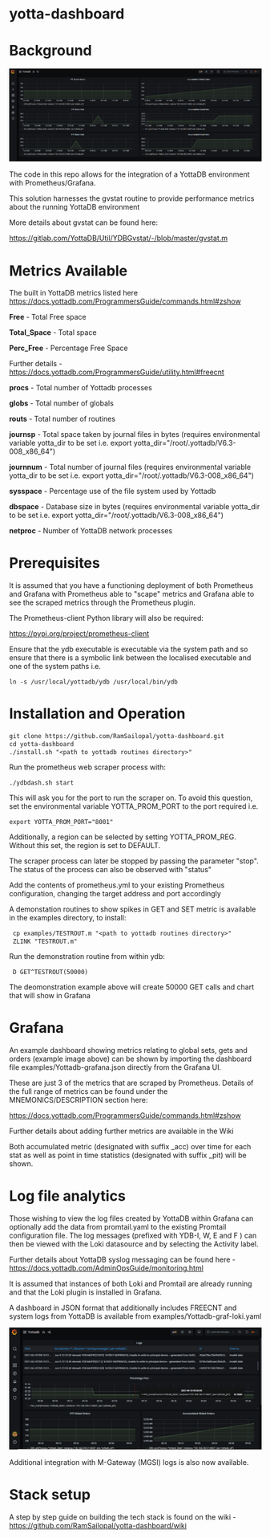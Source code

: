 # yotta-dashboard


# Background


![Alt text](yottadb-graf.PNG?raw=true "YottaDB Dashboard")

The code in this repo allows for the integration of a YottaDB environment with Prometheus/Grafana.

This solution harnesses the gvstat routine to provide performance metrics about the running YottaDB environment

More details about gvstat can be found here:

https://gitlab.com/YottaDB/Util/YDBGvstat/-/blob/master/gvstat.m


# Metrics Available

The built in YottaDB metrics listed here https://docs.yottadb.com/ProgrammersGuide/commands.html#zshow

**Free** - Total Free space

**Total_Space** - Total space

**Perc_Free** - Percentage Free Space

Further details - https://docs.yottadb.com/ProgrammersGuide/utility.html#freecnt

**procs** - Total number of Yottadb processes

**globs** - Total number of globals

**routs** - Total number of routines

**journsp** - Total space taken by journal files in bytes (requires environmental variable yotta_dir to be set i.e. export yotta_dir="/root/.yottadb/V6.3-008_x86_64")

**journnum** - Total number of journal files (requires environmental variable yotta_dir to be set i.e. export yotta_dir="/root/.yottadb/V6.3-008_x86_64")

**sysspace** - Percentage use of the file system used by Yottadb

**dbspace** - Database size in bytes (requires environmental variable yotta_dir to be set i.e. export yotta_dir="/root/.yottadb/V6.3-008_x86_64")

**netproc** - Number of YottaDB network processes



# Prerequisites

It is assumed that you have a functioning deployment of both Prometheus and Grafana with Prometheus able to "scape" metrics and Grafana able to see the scraped metrics through the Prometheus plugin.

The Prometheus-client Python library will also be required:

https://pypi.org/project/prometheus-client

Ensure that the ydb executable is executable via the system path and so ensure that there is a symbolic link between the localised executable and one of the system paths i.e.

    ln -s /usr/local/yottadb/ydb /usr/local/bin/ydb


# Installation and Operation

    git clone https://github.com/RamSailopal/yotta-dashboard.git
    cd yotta-dashboard
    ./install.sh "<path to yottadb routines directory>"
    
Run the prometheus web scraper process with:
   
    ./ydbdash.sh start
   
This will ask you for the port to run the scraper on. To avoid this question, set the environmental variable YOTTA_PROM_PORT to the port required i.e.

    export YOTTA_PROM_PORT="8001"

Additionally, a region can be selected by setting YOTTA_PROM_REG. Without this set, the region is set to DEFAULT.
    
The scraper process can later be stopped by passing the parameter "stop". The status of the process can also be observed with "status"
    


Add the contents of prometheus.yml to your existing Prometheus configuration, changing the target address and port accordingly
     
A demonstation routines to show spikes in GET and SET metric is available in the examples directory, to install:

     cp examples/TESTROUT.m "<path to yottadb routines directory>"
     ZLINK "TESTROUT.m"
    
Run the demonstration routine from within ydb:

     D GET^TESTROUT(50000)
     
The deomonstration example above will create 50000 GET calls and chart that will show in Grafana


# Grafana

An example dashboard showing metrics relating to global sets, gets and orders (example image above) can be shown by importing the dashboard file examples/Yottadb-grafana.json directly from the Grafana UI.

These are just 3 of the metrics that are scraped by Prometheus. Details of the full range of metrics can be found under the MNEMONICS/DESCRIPTION section here:

https://docs.yottadb.com/ProgrammersGuide/commands.html#zshow

Further details about adding further metrics are available in the Wiki

Both accumulated metric (designated with suffix _acc) over time for each stat as well as point in time statistics (designated with suffix _pit) will be shown.


# Log file analytics

Those wishing to view the log files created by YottaDB within Grafana can optionally add the data from promtail.yaml to the existing Promtail configuration file. The log messages (prefixed with YDB-I, W, E and F ) can then be viewed with the Loki datasource and by selecting the Activity label.

Further details about YottaDB syslog messaging can be found here - https://docs.yottadb.com/AdminOpsGuide/monitoring.html

It is assumed that instances of both Loki and Promtail are already running and that the Loki plugin is installed in Grafana.

A dashboard in JSON format that additionally includes FREECNT and system logs from YottaDB is available from examples/Yottadb-graf-loki.yaml 

![Alt text](yottadb-graf2.PNG?raw=true "YottaDB Dashboard")

Additional integration with M-Gateway (MGSI) logs is also now available.


# Stack setup

A step by step guide on building the tech stack is found on the wiki - https://github.com/RamSailopal/yotta-dashboard/wiki

